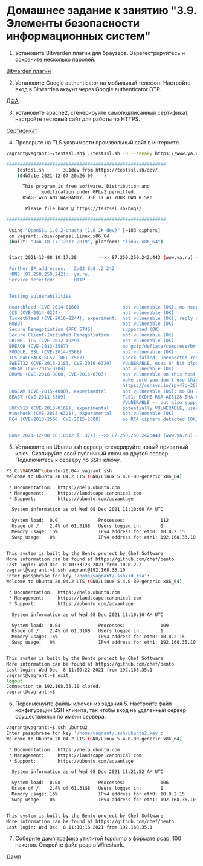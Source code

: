 # Домашнее задание к занятию "3.9. Элементы безопасности информационных систем"

1. Установите Bitwarden плагин для браузера. Зарегестрируйтесь и сохраните несколько паролей.

[Bitwarden плагин](https://yadi.sk/i/K0Byq0fIvXDWGA)

2. Установите Google authenticator на мобильный телефон. Настройте вход в Bitwarden акаунт через Google authenticator OTP.

[ДФА](https://yadi.sk/i/i-va-1KSZtuE0A)

3. Установите apache2, сгенерируйте самоподписанный сертификат, настройте тестовый сайт для работы по HTTPS.

[Сертификат](https://yadi.sk/i/HmgO8vfTxXHjDw)

4. Проверьте на TLS уязвимости произвольный сайт в интернете.

```bash
vagrant@vagrant:~/testssl.sh$ ./testssl.sh -U --sneaky https://www.ya.ru

###########################################################
    testssl.sh       3.1dev from https://testssl.sh/dev/
    (04b7e1e 2021-12-07 20:26:00 -- )

      This program is free software. Distribution and
             modification under GPLv2 permitted.
      USAGE w/o ANY WARRANTY. USE IT AT YOUR OWN RISK!

       Please file bugs @ https://testssl.sh/bugs/

###########################################################

 Using "OpenSSL 1.0.2-chacha (1.0.2k-dev)" [~183 ciphers]
 on vagrant:./bin/openssl.Linux.x86_64
 (built: "Jan 18 17:12:17 2019", platform: "linux-x86_64")


 Start 2021-12-08 10:17:38        -->> 87.250.250.242:443 (www.ya.ru) <<--

 Further IP addresses:   2a02:6b8::2:242
 rDNS (87.250.250.242):  ya.ru.
 Service detected:       HTTP


 Testing vulnerabilities

 Heartbleed (CVE-2014-0160)                not vulnerable (OK), no heartbeat extension
 CCS (CVE-2014-0224)                       not vulnerable (OK)
 Ticketbleed (CVE-2016-9244), experiment.  not vulnerable (OK), reply empty
 ROBOT                                     not vulnerable (OK)
 Secure Renegotiation (RFC 5746)           supported (OK)
 Secure Client-Initiated Renegotiation     not vulnerable (OK)
 CRIME, TLS (CVE-2012-4929)                not vulnerable (OK)
 BREACH (CVE-2013-3587)                    no gzip/deflate/compress/br HTTP compression (OK)  - only supplied "/" tested
 POODLE, SSL (CVE-2014-3566)               not vulnerable (OK)
 TLS_FALLBACK_SCSV (RFC 7507)              Check failed, unexpected result , run testssl.sh -Z --debug=1 and look at /tmp/testssl.mHUIqE/*tls_fallback_scsv.txt
 SWEET32 (CVE-2016-2183, CVE-2016-6329)    VULNERABLE, uses 64 bit block ciphers
 FREAK (CVE-2015-0204)                     not vulnerable (OK)
 DROWN (CVE-2016-0800, CVE-2016-0703)      not vulnerable on this host and port (OK)
                                           make sure you don't use this certificate elsewhere with SSLv2 enabled services
                                           https://censys.io/ipv4?q=26EB381642B07A05F7CA935101FC6492F91F7F0721995A8E577EDFB6723EBD1F could help you to find out
 LOGJAM (CVE-2015-4000), experimental      not vulnerable (OK): no DH EXPORT ciphers, no DH key detected with <= TLS 1.2
 BEAST (CVE-2011-3389)                     TLS1: ECDHE-RSA-AES128-SHA AES128-SHA DES-CBC3-SHA
                                           VULNERABLE -- but also supports higher protocols  TLSv1.1 TLSv1.2 (likely mitigated)
 LUCKY13 (CVE-2013-0169), experimental     potentially VULNERABLE, uses cipher block chaining (CBC) ciphers with TLS. Check patches
 Winshock (CVE-2014-6321), experimental    not vulnerable (OK)
 RC4 (CVE-2013-2566, CVE-2015-2808)        no RC4 ciphers detected (OK)


 Done 2021-12-08 10:18:12 [  37s] -->> 87.250.250.242:443 (www.ya.ru) <<--
 ```
5. Установите на Ubuntu ssh сервер, сгенерируйте новый приватный ключ. Скопируйте свой публичный ключ на другой сервер. Подключитесь к серверу по SSH-ключу.
 
```bash
PS C:\VAGRANT\ubuntu-20.04> vagrant ssh
Welcome to Ubuntu 20.04.2 LTS (GNU/Linux 5.4.0-80-generic x86_64)

 * Documentation:  https://help.ubuntu.com
 * Management:     https://landscape.canonical.com
 * Support:        https://ubuntu.com/advantage

  System information as of Wed 08 Dec 2021 11:10:00 AM UTC

  System load:  0.0               Processes:             112
  Usage of /:   2.4% of 61.31GB   Users logged in:       0
  Memory usage: 16%               IPv4 address for eth0: 10.0.2.15
  Swap usage:   0%                IPv4 address for eth1: 192.168.33.10


This system is built by the Bento project by Chef Software
More information can be found at https://github.com/chef/bento
Last login: Wed Dec  8 10:33:23 2021 from 10.0.2.2
vagrant@vagrant:~$ ssh vagrant@192.168.35.10
Enter passphrase for key '/home/vagrant/.ssh/id_rsa':
Welcome to Ubuntu 20.04.2 LTS (GNU/Linux 5.4.0-80-generic x86_64)

 * Documentation:  https://help.ubuntu.com
 * Management:     https://landscape.canonical.com
 * Support:        https://ubuntu.com/advantage

  System information as of Wed 08 Dec 2021 11:10:16 AM UTC

  System load:  0.04              Processes:             109
  Usage of /:   2.4% of 61.31GB   Users logged in:       1
  Memory usage: 16%               IPv4 address for eth0: 10.0.2.15
  Swap usage:   0%                IPv4 address for eth1: 192.168.35.10


This system is built by the Bento project by Chef Software
More information can be found at https://github.com/chef/bento
Last login: Wed Dec  8 11:09:22 2021 from 192.168.35.1
vagrant@vagrant:~$ exit
logout
Connection to 192.168.35.10 closed.
vagrant@vagrant:~$
```
6. Переименуйте файлы ключей из задания 5. Настройте файл конфигурации SSH клиента, так чтобы вход на удаленный сервер осуществлялся по имени сервера.

```bash
vagrant@vagrant:~$ ssh ubuntu2
Enter passphrase for key '/home/vagrant/.ssh/ubuntu2.key':
Welcome to Ubuntu 20.04.2 LTS (GNU/Linux 5.4.0-80-generic x86_64)

 * Documentation:  https://help.ubuntu.com
 * Management:     https://landscape.canonical.com
 * Support:        https://ubuntu.com/advantage

  System information as of Wed 08 Dec 2021 11:21:52 AM UTC

  System load:  0.08              Processes:             106
  Usage of /:   2.4% of 61.31GB   Users logged in:       1
  Memory usage: 16%               IPv4 address for eth0: 10.0.2.15
  Swap usage:   0%                IPv4 address for eth1: 192.168.35.10


This system is built by the Bento project by Chef Software
More information can be found at https://github.com/chef/bento
Last login: Wed Dec  8 11:10:16 2021 from 192.168.35.1
```
7. Соберите дамп трафика утилитой tcpdump в формате pcap, 100 пакетов. Откройте файл pcap в Wireshark.

[Дамп](https://yadi.sk/i/B6ROA_iqsomiiA)
